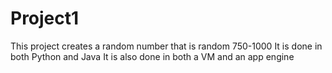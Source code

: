 # Project1
This project creates a random number that is random 750-1000
It is done in both Python and Java
It is also done in both a VM and an app engine
